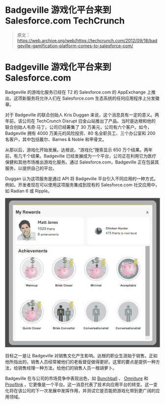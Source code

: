 # Badgeville 游戏化平台来到 Salesforce.com TechCrunch

> 原文：<https://web.archive.org/web/https://techcrunch.com/2012/09/18/badgeville-gamification-platform-comes-to-salesforce-com/>

# Badgeville 游戏化平台来到 Salesforce.com

Badgeville 的游戏化服务已经在 T2 的 Salesforce.com 的 AppExchange 上推出。这项新服务将允许人们在 Salesforce.com 生态系统的任何应用程序上分发徽章。

对于 Badgeville 的联合创始人 Kris Duggan 来说，这个消息具有一定的意义。两年前，该公司在 TechCrunch Disrupt 旧金山站推出了产品。当时是达根和他的联合创始人韦奇·马丁。公司已经筹集了 30 万美元，公司有六个客户。如今，Badgeville 拥有 4000 万美元的风险投资、80 名全职员工、三个办公室和 200 名客户，其中包括戴尔、Barnes & Noble 和甲骨文。

从那以后，游戏化开始发展。达根说，“游戏化”搜索显示 650 万个结果。两年前，有几千个结果。Badgeville 已经发展成为一个平台，公司正在利用它为医疗保健和其他市场推出游戏化服务。通过 Salesforce.com，Badgeville 正在包装其服务，以提供自己的平台。

Duggan 认为这项服务是通过 API 将 Badgeville 平台引入不同应用的一种方式。例如，开发者现在可以使用这项服务集成到现有的 Salesforce.com 社交应用中，如 Radian 6 或 Ripple。

[![](img/6549dc14ffc580fe58d5565de38777f7.png "myrewards")](https://web.archive.org/web/20221225093854/https://techcrunch.com/2012/09/18/badgeville-gamification-platform-comes-to-salesforce-com/myrewards/)

目标之一是让 Badgeville 对销售文化产生影响。达根的职业生涯始于销售。正如他所指出的，销售人员经常被他们的老板督促做得更好。这里的要点是提供一种方法，给销售经理一种方法，给他们的销售人员一根胡萝卜。

Badgeville 在与公司的市场竞争中表现出色，如 [Bunchball](https://web.archive.org/web/20221225093854/http://www.crunchbase.com/company/bunchball "Bunchball") 、 [Omniture](https://web.archive.org/web/20221225093854/http://www.crunchbase.com/company/omniture "Omniture") 和 [Prooflink](https://web.archive.org/web/20221225093854/http://www.crunchbase.com/company/prooflink "Prooflink") 。它更像是一个平台。这一消息代表了技术向应用平台的转变。这一变化将在该公司的下一次发展中发挥作用，并测试它是否能把游戏化带到更广阔的应用领域。